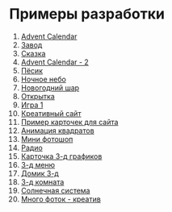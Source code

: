# Примеры разработки

1. <a href="https://codepen.io/jekkilekki/pen/yVpeBy" target="_blank">Advent Calendar</a>
2. <a href="https://codepen.io/sdras/pen/waXKPw" target="_blank">Завод</a>
3. <a href="http://devriend.submarinechannel.com/en/" target="_blank">Сказка</a>
4. <a href="https://codepen.io/lukwya/pen/NaxQXX" target="_blank">Advent Calendar - 2</a>
5. <a href="https://codepen.io/davidkpiano/pen/ZpRXGj" target="_blank">Пёсик</a>
6. <a href="https://codepen.io/Thibka/pen/BRzgOM" target="_blank">Ночное небо</a>
7. <a href="https://codepen.io/Coding-Artist/pen/xmdOxB" target="_blank">Новогодний шар</a>
8. <a href="https://pcvector.net/demo.html?link=/uploads/demo/scripts/other/newyear_card/index.html" target="_blank">Открытка</a>
9. <a href="http://www.ashortjourney.com/" target="_blank">Игра 1</a>
10. <a href="https://pure.app/ru/" target="_blank">Креативный сайт</a>
11. <a href="https://codepen.io/vovaparamonov/pen/xxKoEEQ" target="_blank">Пример карточек для сайта</a>
12. <a href="https://codepen.io/MenSeb/details/YzzJJXZ" target="_blank">Анимация квадратов</a>
13. <a href="https://codepen.io/zulns/details/XXRQZg" target="_blank">Мини фотошоп</a>
14. <a href="https://codepen.io/ricardoolivaalonso/pen/PoRvRmM" target="_blank">Радио</a>
15. <a href="https://codepen.io/AnnuAltaf/pen/qBoyOmx" target="_blank">Карточка 3-д графиков</a>
16. <a href="https://codepen.io/jalal_aljhny/pen/abYZeQV" target="_blank">3-д меню</a>
17. <a href="https://codepen.io/jkantner/pen/XWEJKJe" target="_blank">Домик 3-д</a>
18. <a href="https://codepen.io/ricardoolivaalonso/pen/bGvdypM" target="_blank">3-д комната</a>
19. <a href="https://codepen.io/iamkuder/pen/ZErgwaX" target="_blank">Солнечная система</a>
20. <a href="https://codepen.io/designfenix/pen/KKQwEME" target="_blank">Много фоток - креатив</a>



